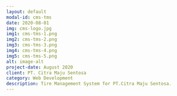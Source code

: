 ```yaml
---
layout: default
modal-id: cms-tms
date: 2020-08-01
img: cms-logo.jpg
img1: cms-tms-1.png
img2: cms-tms-2.png
img3: cms-tms-3.png
img4: cms-tms-4.png
img5: cms-tms-5.png
alt: image-alt
project-date: August 2020
client: PT. Citra Maju Sentosa
category: Web Development
description: Tire Management System for PT.Citra Maju Sentosa.
---
```

